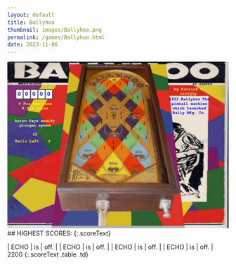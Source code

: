 ```yaml
---
layout: default
title: Ballyhoo
thumbnail: images/Ballyhoo.png
permalink: /games/Ballyhoo.html
date: 2023-11-06
---
```


<img src="../images/Ballyhoo.png" class="gameThumbnail img-fluid mx-auto align-middle">
## HIGHEST SCORES:
{:.scoreText}

| ECHO | is | off. | 
| ECHO | is | off. | 
| ECHO | is | off. | 
| ECHO | is | off. | 
2200 
{:.scoreText .table .td}

